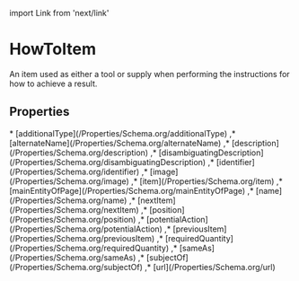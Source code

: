 import Link from 'next/link'

# HowToItem

An item used as either a tool or supply when performing the instructions for how to achieve a result.

## Properties

<Grid>
* [additionalType](/Properties/Schema.org/additionalType)
,* [alternateName](/Properties/Schema.org/alternateName)
,* [description](/Properties/Schema.org/description)
,* [disambiguatingDescription](/Properties/Schema.org/disambiguatingDescription)
,* [identifier](/Properties/Schema.org/identifier)
,* [image](/Properties/Schema.org/image)
,* [item](/Properties/Schema.org/item)
,* [mainEntityOfPage](/Properties/Schema.org/mainEntityOfPage)
,* [name](/Properties/Schema.org/name)
,* [nextItem](/Properties/Schema.org/nextItem)
,* [position](/Properties/Schema.org/position)
,* [potentialAction](/Properties/Schema.org/potentialAction)
,* [previousItem](/Properties/Schema.org/previousItem)
,* [requiredQuantity](/Properties/Schema.org/requiredQuantity)
,* [sameAs](/Properties/Schema.org/sameAs)
,* [subjectOf](/Properties/Schema.org/subjectOf)
,* [url](/Properties/Schema.org/url)

</Grid>


